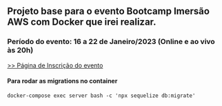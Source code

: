 ## Projeto base para o evento Bootcamp Imersão AWS com Docker que irei realizar.

### Período do evento: 16 a 22 de Janeiro/2023 (Online e ao vivo às 20h)

[>> Página de Inscrição do evento](https://org.imersaoaws.com.br/github/readme)

#### Para rodar as migrations no container ####
```
docker-compose exec server bash -c 'npx sequelize db:migrate'
```

